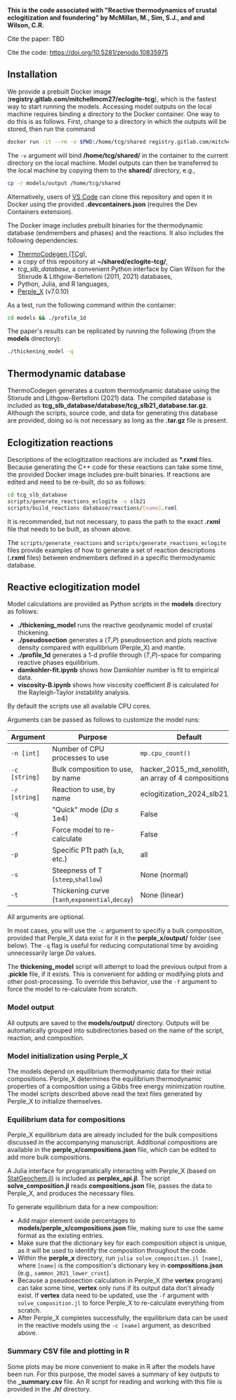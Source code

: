 **This is the code associated with "Reactive thermodynamics of crustal eclogitization and foundering" by McMillan, M., Sim, S.J., and and Wilson, C.R.**

Cite the paper: TBD

Cite the code: https://doi.org/10.5281/zenodo.10835975

## Installation

We provide a prebuilt Docker image (**registry.gitlab.com/mitchellmcm27/eclogite-tcg**), which is the fastest way to start running the models.
Accessing model outputs on the local machine requires binding a directory to the Docker container.
One way to do this is as follows.
First, change to a directory in which the outputs will be stored, then run the command

```bash
docker run -it --rm -v $PWD:/home/tcg/shared registry.gitlab.com/mitchellmcm27/eclogite-tcg
```

The `-v` argument will bind **/home/tcg/shared/** in the container to the current directory on the local machine.
Model outputs can then be transferred to the local machine by copying them to the **shared/** directory, e.g.,

```bash
cp -r models/output /home/tcg/shared
```

Alternatively, users of [VS Code](https://code.visualstudio.com/) can clone this repository and open it in Docker using the provided **.devcontainers.json** (requires the Dev Containers extension).

The Docker image includes prebuilt binaries for the thermodynamic database (endmembers and phases) and the reactions.
It also includes the following dependencies:
- [ThermoCodegen (TCg)](https://gitlab.com/ENKI-portal/ThermoCodegen),
- a copy of this repository at **~/shared/eclogite-tcg/**,
- *tcg_slb_database*, a convenient Python interface by Cian Wilson for the Stixrude & Lithgow-Bertelloni (2011, 2021) databases,
- Python, Julia, and R languages,
- [Perple_X](https://github.com/jadconnolly/Perple_X) (v7.0.10)

As a test, run the following command within the container:

```bash
cd models && ./profile_1d
```

The paper's results can be replicated by running the following (from the **models** directory):

```bash
./thickening_model -q
```

## Thermodynamic database

ThermoCodegen generates a custom thermodynamic database using the Stixrude and Lithgow-Bertelloni (2021) data.
The compiled database is included as **tcg_slb_database/database/tcg_slb21_database.tar.gz**.
Although the scripts, source code, and data for generating this database are provided, doing so is not necessary as long as the **.tar.gz** file is present.

## Eclogitization reactions 

Descriptions of the eclogitization reactions are included as **\*.rxml** files.
Because generating the C++ code for these reactions can take some time, the provided Docker image includes pre-built binaries.
If reactions are edited and need to be re-built, do so as follows:

```bash
cd tcg_slb_database
scripts/generate_reactions_eclogite -v slb21
scripts/build_reactions database/reactions/[name].rxml
```
It is recommended, but not necessary, to pass the path to the exact **.rxml** file that needs to be built, as shown above.

The `scripts/generate_reactions` and `scripts/generate_reactions_eclogite` files provide examples of how to generate a set of reaction descriptions (**.rxml** files) between endmembers defined in a specific thermodynamic database.

## Reactive eclogitization model

Model calculations are provided as Python scripts in the **models** directory as follows:

- **./thickening_model** runs the reactive geodynamic model of crustal thickening.
- **./pseudosection** generates a (_T_,_P_) pseudosection and plots reactive density compared with equilibrium (Perple_X) and mantle.
- **./profile_1d** generates a 1-d profile through (_T_,_P_)-space for comparing reactive phases equilibrium.
- **damkohler-fit.ipynb** shows how Damkohler number is fit to empirical data.
- **viscosity-B.ipynb** shows how viscosity coefficient _B_ is calculated for the Rayleigh-Taylor instability analysis.

By default the scripts use all available CPU cores.

Arguments can be passed as follows to customize the model runs:

| Argument    |  Purpose                           | Default                      |
|-----------------|------------------------------------|------------------------------|
|   `-n [int]`    | Number of CPU processes to use     | `mp.cpu_count()`             |
|   `-c [string]` | Bulk composition to use, by name   | hacker_2015_md_xenolith, or an array of 4 compositions   |
|   `-r [string]` | Reaction to use, by name           | eclogitization_2024_slb21_rx |
|   `-q`          | "Quick" mode (_Da_ ≤ 1e4)      | False                        |
|   `-f`          | Force model to re-calculate              | False                        |
|   `-p`          | Specific PTt path (`a`,`b`, etc.)  | all                            |
|   `-s`          | Steepness of T (`steep`,`shallow`) | None (normal)       |
|   `-t`          | Thickening curve (`tanh`,`exponential`,`decay`) | None (linear)   |

All arguments are optional.

In most cases, you will use the `-c` argument to specifiy a bulk composition, provided that Perple_X data exist for it in the **perple_x/output/** folder (see below).
The `-q` flag is useful for reducing computational time by avoiding unnecessarily large _Da_ values.

The **thickening_model** script will attempt to load the previous output from a **.pickle** file, if it exists. This is convenient for adding or modifying plots and other post-processing. To override this behavior, use the `-f` argument to force the model to re-calculate from scratch.

### Model output

All outputs are saved to the **models/output/** directory.
Outputs will be automatically grouped into subdirectories based on the name of the script, reaction, and composition.

### Model initialization using Perple_X

The models depend on equilibrium thermodynamic data for their initial compositions.
Perple_X determines the equilibrium thermodynamic properties of a composition using a Gibbs free energy minimization routine.
The model scripts described above read the text files generated by Perple_X to initialize themselves.

### Equilibrium data for compositions

Perple_X equilibrium data are already included for the bulk compositions discussed in the accompanying manuscript.
Additional compositions are available in the **perple_x/compositions.json** file, which can be edited to add more bulk compositions.

A Julia interface for programatically interacting with Perple_X (based on [StatGeochem.jl](https://osf.io/tjhmw/)) is included as **perplex_api.jl**.
The script **solve_composition.jl** reads **compositions.json** file, passes the data to Perple_X, and produces the necessary files.

To generate equilibrium data for a new composition:

- Add major element oxide percentages to **models/perple_x/compositions.json** file, making sure to use the same format as the existing entries.
- Make sure that the dictionary key for each composition object is unique, as it will be used to identify the composition throughout the code.
- Within the **perple_x** directory, run `julia solve_composition.jl [name]`, where `[name]` is the composition's dictionary key in **compositions.json** (e.g., `sammon_2021_lower_crust`).
- Because a pseudosection calculation in Perple_X (the **vertex** program) can take some time, **vertex** only runs if its output data don't already exist. If **vertex** data need to be updated, use the `-f` argument with `solve_composition.jl` to force Perple_X to re-calculate everything from scratch.
- After Perple_X completes successfully, the equilibrium data can be used in the reactive models using the `-c [name]` argument, as described above.

### Summary CSV file and plotting in R

Some plots may be more convenient to make in R after the models have been run.
For this purpose, the model saves a summary of key outputs to the **_summary.csv** file.
An R script for reading and working with this file is provided in the **./r/** directory.
